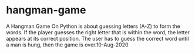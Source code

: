 # hangman-game
A Hangman Game On Python is about guessing letters (A-Z) to form the words. If the player guesses the right letter that is within the word, the letter appears at its correct position. The user has to guess the correct word until a man is hung, then the game is over.10-Aug-2020
